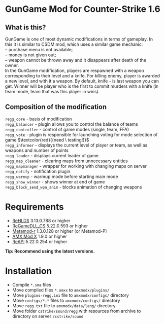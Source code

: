 # GunGame Mod for Counter-Strike 1.6

## What is this?
GunGame is one of most dynamic modifications in terms of gameplay. In this it is similar to CSDM mod, which uses a similar game mechanic: <br>
– purchase menu is not available; <br>
– money is not given out; <br>
– weapon cannot be thrown away and it disappears after death of the owner. <br>
In the GunGame modification, players are respawned with a weapon corresponding to their level and a knife. For killing enemy, player is awarded a new level, and with it a weapon. By default, knife - is last weapon you can get. Winner will be player who is the first to commit murders with a knife (in team mode, team that was this player in wins).

## Composition of the modification
`regg_core` - basis of modification <br>
`regg_balancer` - plugin allows you to control the balance of teams <br>
`regg_controller` - control of game modes (single, team, FFA) <br>
`regg_vote` - plugin is responsible for launching voting for mode selection of game $\textcolor{red}{(need \ testing!)}$ <br>
`regg_informer` - displays the current level of player or team, as well as weapons and number of points <br>
`regg_leader` - displays current leader of game <br>
`regg_map_cleaner` - clearing maps from unnecessary entities <br>
`regg_mapmanager` - wrapper for working with changing maps on server <br>
`regg_notify` - notification plugin <br>
`regg_warmup` - warmup mode before starting main mode <br>
`regg_show_winner` - shows winner at end of game <br>
`regg_block_send_wpn_anim` - blocks animation of changing weapons

Requirements
=============
- [ReHLDS](https://github.com/dreamstalker/rehlds/) 3.13.0.788 or higher
- [ReGameDLL_CS](https://github.com/s1lentq/ReGameDLL_CS/) 5.22.0.593 or higher
- [Metamod-r](https://github.com/theAsmodai/metamod-r)  1.3.0.128 or higher (or Metamod-P)
- [AMX Mod X](https://github.com/alliedmodders/amxmodx/) 1.9.0 or higher
- [ReAPI](https://github.com/s1lentq/reapi) 5.22.0.254 or higher

**Tip: Recommend using the latest versions.**

Installation
=============

- Compile `*.sma` files
- Move compiled files `*.amxx` to `amxmodx/plugins/`
- Move `plugins-regg.ini` file to `amxmodx/configs/` directory
- Move `configs/*.*` files to `amxmodx/configs/` directory
- Move `regg.txt` file to `amxmodx/data/lang/` directory
- Move folder `cstrike/sound/regg` with resources from archive to directory on server `/cstrike/sound`
